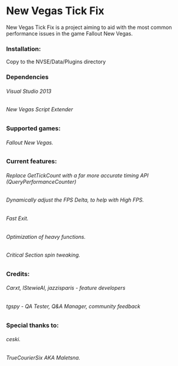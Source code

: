 # **New Vegas Tick Fix**
 
 
 
 
 
 New Vegas Tick Fix is a project aiming to aid with the most common performance issues in the game Fallout New Vegas.




### Installation:

Copy to the NVSE/Data/Plugins directory




### Dependencies

###### Visual Studio 2013
###### New Vegas Script Extender


### Supported games:

###### Fallout New Vegas.


### Current features:


###### Replace GetTickCount with a far more accurate timing API (QueryPerformanceCounter)

###### Dynamically adjust the FPS Delta, to help with High FPS.

###### Fast Exit.

###### Optimization of heavy functions.

###### Critical Section spin tweaking.



### Credits:

###### Carxt, lStewieAl, jazzisparis - feature developers
###### tgspy - QA Tester, Q&A Manager, community feedback


### Special thanks to:
###### ceski.
###### TrueCourierSix AKA Maletsna. 



